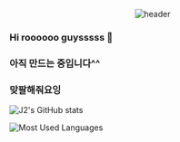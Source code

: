 <div align="center">

![header](https://capsule-render.vercel.app/api?type=wave&color=random&text=Welcome%20to%20J2's%20GiHub&fontSize=60)
</div>

### Hi roooooo guysssss 👋
### 아직 만드는 중입니다^^
### 맞팔해줘요잉

![J2's GitHub stats](https://github-readme-stats.vercel.app/api?username=Ji-eun-Kim&show_icons=true&theme=vue)

![Most Used Languages](https://github-readme-stats.vercel.app/api/top-langs/?username=Ji-eun-Kim&layout=compact&theme=vue)


<!--
**Ji-eun-Kim/Ji-eun-Kim** is a ✨ _special_ ✨ repository because its `README.md` (this file) appears on your GitHub profile.

Here are some ideas to get you started:

- 🔭 I’m currently working on ...
- 🌱 I’m currently learning ...
- 👯 I’m looking to collaborate on ...
- 🤔 I’m looking for help with ...
- 💬 Ask me about ...
- 📫 How to reach me: ...
- 😄 Pronouns: ...
- ⚡ Fun fact: ...
-->
